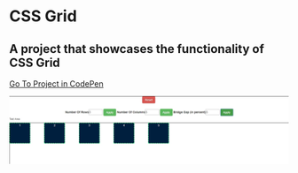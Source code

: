 # CSS Grid

## A project that showcases the functionality of CSS Grid

[Go To Project in CodePen](https://codepen.io/TomerBenRachel/pen/GymMdX)

![CSS Grid](https://github.com/TomerPacific/CodePenProjects/blob/master/CSS%20Grid/CSSGrid.jpg?raw=true)
